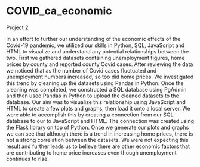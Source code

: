# COVID_ca_economic
Project 2

  In an effort to further our understanding of the economic effects of the Covid-19 pandemic, we utilized our skills in Python, SQL, JavaScript and HTML to visualize and understand any potential relationships between the two. First we gathered datasets containing unemployment figures, home prices by county and reported county Covid cases. After reviewing the data we noticed that as the number of Covid cases fluctuated and unemployment numbers increased, so too did home prices. We investigated this trend by cleaning up the datasets using Pandas in Python. Once the cleaning was completed, we constructed a SQL database using PgAdmin and then used Pandas in Python to upload the cleaned datasets to the database. Our aim was to visualize this relationship using JavaScript and HTML to create a few plots and graphs, then load it onto a local server. We were able to accomplish this by creating a connection from our SQL database to our to JavaScript and HTML. The connection was created using the Flask library on top of Python. 
  Once we generate our plots and graphs we can see that although there is a trend in increasing home prices, there is not a strong correlation between the datasets. We were not expecting this result and further leads us to believe there are other economic factors that are contributing to home price increases even though unemployment continues to rise.

